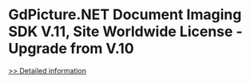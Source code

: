 # GdPicture.NET Document Imaging SDK V.11, Site Worldwide License - Upgrade from V.10
[>> Detailed information](https://secure.shareit.com/shareit/product.html?productid=300651037&affiliateid=200057808)